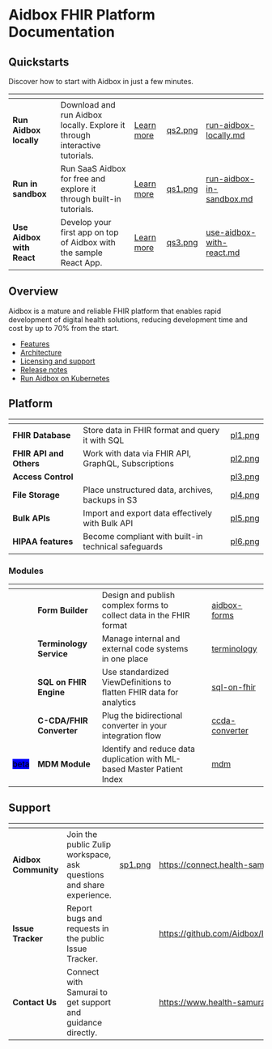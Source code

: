 # Aidbox FHIR Platform Documentation

## Quickstarts

Discover how to start with Aidbox in just a few minutes.

<table data-view="cards"><thead><tr><th></th><th></th><th></th><th data-hidden data-card-cover data-type="files"></th><th data-hidden data-card-target data-type="content-ref"></th></tr></thead><tbody><tr><td><strong>Run Aidbox locally</strong></td><td>Download and run Aidbox locally. Explore it through interactive tutorials.</td><td><a href="../getting-started/run-aidbox-locally.md">Learn more</a></td><td><a href="../../.gitbook/assets/qs2.png">qs2.png</a></td><td><a href="../getting-started/run-aidbox-locally.md">run-aidbox-locally.md</a></td></tr><tr><td><strong>Run in sandbox</strong></td><td>Run SaaS Aidbox for free and explore it through built-in tutorials.</td><td><a href="../getting-started/run-aidbox-in-sandbox.md">Learn more</a></td><td><a href="../../.gitbook/assets/qs1.png">qs1.png</a></td><td><a href="../getting-started/run-aidbox-in-sandbox.md">run-aidbox-in-sandbox.md</a></td></tr><tr><td><strong>Use Aidbox with React</strong></td><td>Develop your first app on top of Aidbox with the sample React App.</td><td><a href="../app-development/use-aidbox-with-react.md">Learn more</a></td><td><a href="../../.gitbook/assets/qs3.png">qs3.png</a></td><td><a href="../app-development/use-aidbox-with-react.md">use-aidbox-with-react.md</a></td></tr></tbody></table>

## Overview

Aidbox is a mature and reliable FHIR platform that enables rapid development of digital health solutions, reducing development time and cost by up to 70% from the start.

* [Features](features.md)
* [Architecture](architecture.md)
* [Licensing and support](../overview/licensing-and-support.md)
* [Release notes](../overview/release-notes.md)
* [Run Aidbox on Kubernetes](../deployment-and-maintenance/deploy-aidbox/run-aidbox-in-kubernetes/)

## Platform

<table data-view="cards"><thead><tr><th></th><th></th><th data-hidden data-card-cover data-type="files"></th></tr></thead><tbody><tr><td><strong>FHIR Database</strong></td><td>Store data in FHIR format and query it with SQL</td><td><a href="../../.gitbook/assets/pl1.png">pl1.png</a></td></tr><tr><td><strong>FHIR API and Others</strong></td><td>Work with data via FHIR API, GraphQL, Subscriptions</td><td><a href="../../.gitbook/assets/pl2.png">pl2.png</a></td></tr><tr><td><strong>Access Control</strong></td><td></td><td><a href="../../.gitbook/assets/pl3.png">pl3.png</a></td></tr><tr><td><strong>File Storage</strong></td><td>Place unstructured data, archives, backups in S3</td><td><a href="../../.gitbook/assets/pl4.png">pl4.png</a></td></tr><tr><td><strong>Bulk APIs</strong></td><td>Import and export data effectively with Bulk API</td><td><a href="../../.gitbook/assets/pl5.png">pl5.png</a></td></tr><tr><td><strong>HIPAA features</strong></td><td>Become compliant with built-in technical safeguards</td><td><a href="../../.gitbook/assets/pl6.png">pl6.png</a></td></tr></tbody></table>

### Modules

<table data-view="cards"><thead><tr><th></th><th></th><th></th><th></th><th data-hidden data-card-target data-type="content-ref"></th></tr></thead><tbody><tr><td></td><td><strong>Form Builder</strong></td><td>Design and publish complex forms to collect data in the FHIR format</td><td></td><td><a href="../modules/aidbox-forms/">aidbox-forms</a></td></tr><tr><td></td><td><strong>Terminology Service</strong></td><td>Manage internal and external code systems in one place</td><td></td><td><a href="../modules/terminology/">terminology</a></td></tr><tr><td></td><td><strong>SQL on FHIR Engine</strong></td><td>Use standardized ViewDefinitions to flatten FHIR data for analytics</td><td></td><td><a href="../modules/sql-on-fhir/">sql-on-fhir</a></td></tr><tr><td></td><td><strong>C-CDA/FHIR Converter</strong></td><td>Plug the bidirectional converter in your integration flow</td><td></td><td><a href="../modules/integration-toolkit/ccda-converter/">ccda-converter</a></td></tr><tr><td><mark style="background-color:blue;">beta</mark></td><td><strong>MDM Module</strong></td><td>Identify and reduce data duplication with ML-based Master Patient Index</td><td></td><td><a href="../modules/other-modules/mdm/">mdm</a></td></tr></tbody></table>

## Support

<table data-view="cards"><thead><tr><th></th><th></th><th data-hidden data-card-cover data-type="files"></th><th data-hidden data-card-target data-type="content-ref"></th></tr></thead><tbody><tr><td><strong>Aidbox Community</strong></td><td>Join the public Zulip workspace, ask questions and share experience.</td><td><a href="../../.gitbook/assets/sp1.png">sp1.png</a></td><td><a href="https://connect.health-samurai.io/">https://connect.health-samurai.io/</a></td></tr><tr><td><strong>Issue Tracker</strong></td><td>Report bugs and requests in the public Issue Tracker.</td><td></td><td><a href="https://github.com/Aidbox/Issues/issues">https://github.com/Aidbox/Issues/issues</a></td></tr><tr><td><strong>Contact Us</strong></td><td>Connect with Samurai to get support and guidance directly.</td><td></td><td><a href="https://www.health-samurai.io/contacts">https://www.health-samurai.io/contacts</a></td></tr></tbody></table>
